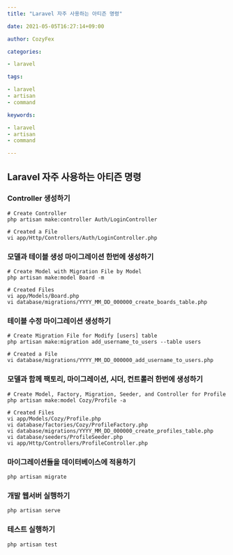 ```yaml
---
title: "Laravel 자주 사용하는 아티즌 명령"

date: 2021-05-05T16:27:14+09:00

author: CozyFex

categories:

- laravel

tags:

- laravel
- artisan
- command

keywords:

- laravel
- artisan
- command

---
```


## Laravel 자주 사용하는 아티즌 명령

### Controller 생성하기

```shell
# Create Controller
php artisan make:controller Auth/LoginController

# Created a File
vi app/Http/Controllers/Auth/LoginController.php
````

### 모델과 테이블 생성 마이그레이션 한번에 생성하기

```shell
# Create Model with Migration File by Model
php artisan make:model Board -m

# Created Files
vi app/Models/Board.php
vi database/migrations/YYYY_MM_DD_000000_create_boards_table.php
```

### 테이블 수정 마이그레이션 생성하기

```shell
# Create Migration File for Modify [users] table
php artisan make:migration add_username_to_users --table users

# Created a File
vi database/migrations/YYYY_MM_DD_000000_add_username_to_users.php
```

### 모델과 함께 팩토리, 마이그레이션, 시더, 컨트롤러 한번에 생성하기

```shell
# Create Model, Factory, Migration, Seeder, and Controller for Profile
php artisan make:model Cozy/Profile -a

# Created Files
vi app/Models/Cozy/Profile.php
vi database/factories/Cozy/ProfileFactory.php
vi database/migrations/YYYY_MM_DD_000000_create_profiles_table.php
vi database/seeders/ProfileSeeder.php
vi app/Http/Controllers/ProfileController.php
```

### 마이그레이션들을 데이터베이스에 적용하기

```shell
php artisan migrate
```

### 개발 웹서버 실행하기

```shell
php artisan serve
```

### 테스트 실행하기

```shell
php artisan test
```